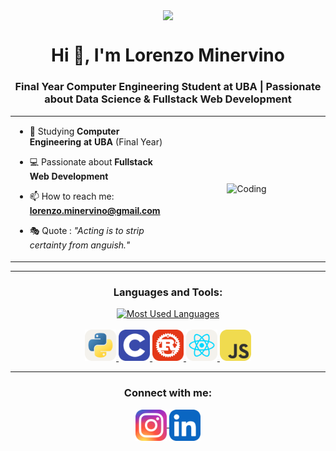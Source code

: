 <p align="center">
  <picture align="center">
    <img align="center" src="https://github.com/7oSkaaa/7oSkaaa/blob/main/Images/about_me.gif?raw=true" width="50px">
  </picture>
</p>

<h1 align="center">Hi 👋, I'm Lorenzo Minervino</h1>
<h3 align="center">Final Year Computer Engineering Student at UBA | Passionate about Data Science & Fullstack Web Development</h3>

<table align="center">
<tr border="none">
<td width="50%" align="left">

- 🏫 Studying **Computer Engineering at UBA** (Final Year)

- 💻 Passionate about **Fullstack Web Development**

- 📫 How to reach me: **lorenzo.minervino@gmail.com**
  
- 🎭 Quote : *"Acting is to strip certainty from anguish."*

</td>
<td width="50%" align="center">
  <img align="center" alt="Coding" width="450" src="https://repository-images.githubusercontent.com/588181932/e36ec678-7984-4cdd-8e4c-a3932772ff8e">
</td>
</tr>
</table>

---

<h3 align="center">Languages and Tools:</h3>
<p align="center"> 
  <a href="https://www.python.org/" target="_blank"> <img src="https://github-readme-stats.vercel.app/api/top-langs/?username=lminervino18&theme=dark&hide_border=false&no-bg=true&no-frame=true&langs_count=6" alt="Most Used Languages" width="450"/> </a>
  <br><br>
  <a href="https://www.python.org/" target="_blank"> <img src="https://github.com/tandpfun/skill-icons/blob/main/icons/Python-Light.svg" alt="python" width="50" height="50"/> </a> 
  <a href="https://www.cprogramming.com/" target="_blank"> <img src="https://github.com/tandpfun/skill-icons/blob/main/icons/C.svg" alt="c" width="50" height="50"/> </a> 
  <a href="https://www.rust-lang.org/" target="_blank"> <img src="https://github.com/tandpfun/skill-icons/blob/main/icons/Rust.svg" alt="rust" width="50" height="50"/> </a> 
  <a href="https://react.dev/" target="_blank"> <img src="https://github.com/tandpfun/skill-icons/blob/main/icons/React-Light.svg" alt="react" width="50" height="50"/> </a> 
  <a href="https://developer.mozilla.org/en-US/docs/Web/JavaScript" target="_blank"> <img src="https://github.com/tandpfun/skill-icons/blob/main/icons/JavaScript.svg" alt="javascript" width="50" height="50"/> </a> 
</p>

---

<h3 align="center">Connect with me:</h3>
<p align="center">
  <a href="https://www.instagram.com/lorenzominervinoigsh=M2JjcjFueXRvdDV1&utm_source=qr" target="_blank">
    <img align="center" src="https://github.com/tandpfun/skill-icons/blob/main/icons/Instagram.svg" alt="Instagram" height="50" width="50" />
  </a>
  <a href="https://www.linkedin.com/in/lorenzo-minervino-b309a5342/" target="_blank">
    <img align="center" src="https://github.com/tandpfun/skill-icons/blob/main/icons/LinkedIn.svg" alt="LinkedIn" height="50" width="50" />
  </a>
</p>
